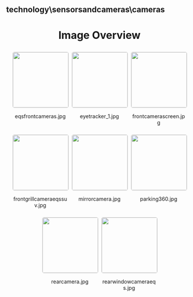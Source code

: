 ## technology\sensorsandcameras\cameras


<style>
    .image-gallery {
        display: flex;
        flex-wrap: wrap;
        gap: 10px;
        justify-content: center;
        padding: 10px;
    }
    .image-gallery img {
        width: 150px;
        height: auto;
        border: 1px solid #ddd;
        border-radius: 5px;
    }
    .image-gallery div {
        flex: 1 1 calc(33.333% - 20px); /* Three images per row on large screens */
        max-width: 150px;
        text-align: center;
    }
    @media (max-width: 768px) {
        .image-gallery div {
            flex: 1 1 calc(50% - 20px); /* Two images per row on medium screens */
        }
    }
    @media (max-width: 480px) {
        .image-gallery div {
            flex: 1 1 100%; /* One image per row on small screens */
        }
    }
</style>
<h1 style ="text-align: center;"> Image Overview </h1> <div class="image-gallery">
<div>
<img src="https://media.evkx.net/multimedia/technology/sensorsandcameras/cameras/eqsfrontcameras_st.jpg">
<p>eqsfrontcameras.jpg</p>
</div>
<div>
<img src="https://media.evkx.net/multimedia/technology/sensorsandcameras/cameras/eyetracker_1_st.jpg">
<p>eyetracker_1.jpg</p>
</div>
<div>
<img src="https://media.evkx.net/multimedia/technology/sensorsandcameras/cameras/frontcamerascreen_st.jpg">
<p>frontcamerascreen.jpg</p>
</div>
<div>
<img src="https://media.evkx.net/multimedia/technology/sensorsandcameras/cameras/frontgrillcameraeqssuv_st.jpg">
<p>frontgrillcameraeqssuv.jpg</p>
</div>
<div>
<img src="https://media.evkx.net/multimedia/technology/sensorsandcameras/cameras/mirrorcamera_st.jpg">
<p>mirrorcamera.jpg</p>
</div>
<div>
<img src="https://media.evkx.net/multimedia/technology/sensorsandcameras/cameras/parking360_st.jpg">
<p>parking360.jpg</p>
</div>
<div>
<img src="https://media.evkx.net/multimedia/technology/sensorsandcameras/cameras/rearcamera_st.jpg">
<p>rearcamera.jpg</p>
</div>
<div>
<img src="https://media.evkx.net/multimedia/technology/sensorsandcameras/cameras/rearwindowcameraeqs_st.jpg">
<p>rearwindowcameraeqs.jpg</p>
</div>
</div>
